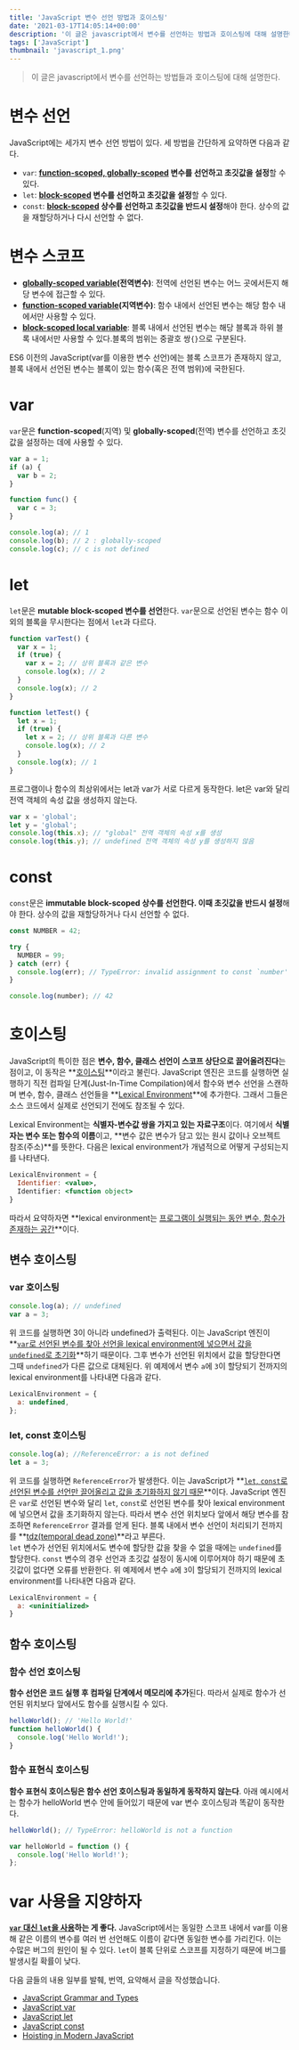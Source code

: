 ```yaml
---
title: 'JavaScript 변수 선언 방법과 호이스팅'
date: '2021-03-17T14:05:14+00:00'
description: '이 글은 javascript에서 변수를 선언하는 방법과 호이스팅에 대해 설명한다.'
tags: ['JavaScript']
thumbnail: 'javascript_1.png'
---
```


> 이 글은 javascript에서 변수를 선언하는 방법들과 호이스팅에 대해 설명한다.

# 변수 선언

JavaScript에는 세가지 변수 선언 방법이 있다. 세 방법을 간단하게 요약하면 다음과 같다.

- `var`: **<u>function-scoped, globally-scoped</u> 변수를 선언하고 초깃값을 설정**할 수 있다.
- `let`: **<u>block-scoped</u> 변수를 선언하고 초깃값을 설정**할 수 있다.
- `const`: **<u>block-scoped</u> 상수를 선언하고 초깃값을 반드시 설정**해야 한다. 상수의 값을 재할당하거나 다시 선언할 수 없다.

# 변수 스코프

- **<u>globally-scoped variable</u>(전역변수)**: 전역에 선언된 변수는 어느 곳에서든지 해당 변수에 접근할 수 있다.
- **<u>function-scoped variable</u>(지역변수)**: 함수 내에서 선언된 변수는 해당 함수 내에서만 사용할 수 있다.
- **<u>block-scoped local variable</u>**: 블록 내에서 선언된 변수는 해당 블록과 하위 블록 내에서만 사용할 수 있다.블록의 범위는 중괄호 쌍`{}`으로 구분된다.

ES6 이전의 JavaScript(var를 이용한 변수 선언)에는 블록 스코프가 존재하지 않고, 블록 내에서 선언된 변수는 블록이 있는 함수(혹은 전역 범위)에 국한된다.

# var

`var`문은 **function-scoped**(지역) 및 **globally-scoped**(전역) 변수를 선언하고 초깃값을 설정하는 데에 사용할 수 있다.

```jsx
var a = 1;
if (a) {
  var b = 2;
}

function func() {
  var c = 3;
}

console.log(a); // 1
console.log(b); // 2 : globally-scoped
console.log(c); // c is not defined
```

# let

`let`문은 **mutable block-scoped 변수를 선언**한다. `var`문으로 선언된 변수는 함수 이외의 블록을 무시한다는 점에서 `let`과 다르다.

```jsx
function varTest() {
  var x = 1;
  if (true) {
    var x = 2; // 상위 블록과 같은 변수
    console.log(x); // 2
  }
  console.log(x); // 2
}

function letTest() {
  let x = 1;
  if (true) {
    let x = 2; // 상위 블록과 다른 변수
    console.log(x); // 2
  }
  console.log(x); // 1
}
```

프로그램이나 함수의 최상위에서는 let과 var가 서로 다르게 동작한다. let은 var와 달리 전역 객체의 속성 값을 생성하지 않는다.

```jsx
var x = 'global';
let y = 'global';
console.log(this.x); // "global" 전역 객체의 속성 x를 생성
console.log(this.y); // undefined 전역 객체의 속성 y를 생성하지 않음
```

# const

`const`문은 **immutable block-scoped 상수를 선언한다. 이때 초깃값을 반드시 설정**해야 한다. 상수의 값을 재할당하거나 다시 선언할 수 없다.

```jsx
const NUMBER = 42;

try {
  NUMBER = 99;
} catch (err) {
  console.log(err); // TypeError: invalid assignment to const `number'
}

console.log(number); // 42
```

# 호이스팅

JavaScript의 특이한 점은 **변수, 함수, 클래스 선언이 스코프 상단으로 끌어올려진다**는 점이고, 이 동작은 **<u>호이스팅</u>**이라고 불린다. JavaScript 엔진은 코드를 실행하면 실행하기 직전 컴파일 단계(Just-In-Time Compilation)에서 함수와 변수 선언을 스캔하며 변수, 함수, 클래스 선언들을 **<u>Lexical Environment</u>**에 추가한다. 그래서 그들은 소스 코드에서 실제로 선언되기 전에도 참조될 수 있다.

Lexical Environment는 **식별자-변수값 쌍을 가지고 있는 자료구조**이다. 여기에서 **식별자는 변수 또는 함수의 이름**이고, **변수 값은 변수가 담고 있는 원시 값이나 오브젝트 참조(주소)**를 뜻한다. 다음은 lexical environment가 개념적으로 어떻게 구성되는지를 나타낸다.

```jsx
LexicalEnvironment = {
  Identifier: <value>,
  Identifier: <function object>
}
```

따라서 요약하자면 **lexical environment는 <u>프로그램이 실행되는 동안 변수, 함수가 존재하는 공간</u>**이다.

## 변수 호이스팅

### var 호이스팅

```jsx
console.log(a); // undefined
var a = 3;
```

위 코드를 실행하면 3이 아니라 undefined가 출력된다. 이는 JavaScript 엔진이 **<u>`var`로 선언된 변수를 찾아 선언을 lexical environment에 넣으면서 값을 `undefined`로 초기화</u>**하기 때문이다. 그후 변수가 선언된 위치에서 값을 할당한다면 그때 `undefined`가 다른 값으로 대체된다. 위 예제에서 변수 `a`에 `3`이 할당되기 전까지의 lexical environment를 나타내면 다음과 같다.

```jsx
LexicalEnvironment = {
  a: undefined,
};
```

### let, const 호이스팅

```jsx
console.log(a); //ReferenceError: a is not defined
let a = 3;
```

위 코드를 실행하면 `ReferenceError`가 발생한다. 이는 JavaScript가 **<u>`let`, `const`로 선언된 변수를 선언만 끌어올리고 값을 초기화하지 않기 때문</u>**이다. JavaScript 엔진은 `var`로 선언된 변수와 달리 `let`, `const`로 선언된 변수를 찾아 lexical environment에 넣으면서 값을 초기화하지 않는다. 따라서 변수 선언 위치보다 앞에서 해당 변수를 참조하면 `ReferenceError` 결과를 얻게 된다. 블록 내에서 변수 선언이 처리되기 전까지를 **<u>tdz(temporal dead zone)</u>**라고 부른다.  
`let` 변수가 선언된 위치에서도 변수에 할당한 값을 찾을 수 없을 때에는 `undefined`를 할당한다. `const` 변수의 경우 선언과 초깃값 설정이 동시에 이루어져야 하기 때문에 초깃값이 없다면 오류를 반환한다. 위 예제에서 변수 `a`에 `3`이 할당되기 전까지의 lexical environment를 나타내면 다음과 같다.

```jsx
LexicalEnvironment = {
  a: <uninitialized>
}
```

## 함수 호이스팅

### 함수 선언 호이스팅

**함수 선언은 코드 실행 후 컴파일 단계에서 메모리에 추가**된다. 따라서 실제로 함수가 선언된 위치보다 앞에서도 함수를 실행시킬 수 있다.

```jsx
helloWorld(); // 'Hello World!'
function helloWorld() {
  console.log('Hello World!');
}
```

### 함수 표현식 호이스팅

**함수 표현식 호이스팅은 함수 선언 호이스팅과 동일하게 동작하지 않는다**. 아래 예시에서는 함수가 helloWorld 변수 안에 들어있기 때문에 var 변수 호이스팅과 똑같이 동작한다.

```jsx
helloWorld(); // TypeError: helloWorld is not a function

var helloWorld = function () {
  console.log('Hello World!');
};
```

# var 사용을 지양하자

**<u>`var` 대신 `let`을 사용</u>하는 게 좋다.** JavaScript에서는 동일한 스코프 내에서 var를 이용해 같은 이름의 변수를 여러 번 선언해도 이름이 같다면 동일한 변수를 가리킨다. 이는 수많은 버그의 원인이 될 수 있다. `let`이 블록 단위로 스코프를 지정하기 때문에 버그를 발생시킬 확률이 낮다.

다음 글들의 내용 일부를 발췌, 번역, 요약해서 글을 작성했습니다.

- [JavaScript Grammar and Types](https://developer.mozilla.org/en-US/docs/Web/JavaScript/Guide/Grammar_and_Types)
- [JavaScript var](https://developer.mozilla.org/en-US/docs/Web/JavaScript/Reference/Statements/var)
- [JavaScript let](https://developer.mozilla.org/en-US/docs/Web/JavaScript/Reference/Statements/let)
- [JavaScript const](https://developer.mozilla.org/en-US/docs/Web/JavaScript/Reference/Statements/const)
- [Hoisting in Modern JavaScript](https://blog.bitsrc.io/hoisting-in-modern-javascript-let-const-and-var-b290405adfda)
